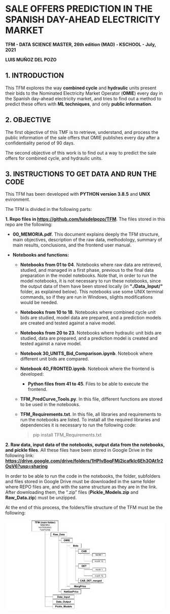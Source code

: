 # SALE OFFERS PREDICTION IN THE SPANISH DAY-AHEAD ELECTRICITY MARKET


**TFM - DATA SCIENCE MASTER, 26th edition (MAD) - KSCHOOL - July, 2021**

**LUIS MUÑOZ DEL POZO**





## 1. INTRODUCTION

This TFM explores the way **combined cycle** and **hydraulic** units present their bids to the Nominated Electricity Market Operator (**OMIE**) every day in the Spanish day-ahead electricity market, and tries to find out a method to predict these offers with **ML techniques**, and only **public information**.



## 2. OBJECTIVE

The first objective of this TMF is to retrieve, understand, and process the public information of the sale offers that OMIE publishes every day after a confidentiality period of 90 days.

The second objective of this work is to find out a way to predict the sale offers for combined cycle, and hydraulic units.



## 3. INSTRUCTIONS TO GET DATA AND RUN THE CODE

This TFM has been developed with **PYTHON version 3.8.5** and **UNIX** evironment.

The TFM is divided in the following parts:


**1. Repo files in https://github.com/luisdelpozo/TFM**.
    The files stored in this repo are the following:

- **00_MEMORIA.pdf**. This document explains deeply the TFM structure, main objectives, description of the raw data, methodology, summary of main results, conclusions, and the frontend user manual.

- **Notebooks and functions:**
   - **Notebooks from 01 to 04**. Notebooks where raw data are retrieved, studied, and managed in a first phase, previous to the final data preparation in the model notebooks. Note that, in order to run the model notebooks, it is not necessary to run these notebooks, since the output data of them have been stored locally (in **"./Data_Input/"** folder, as explained below). This notebooks use some UNIX terminal commands, so if they are run in Windows, slights modifications would be needed.
   
   - **Notebooks from 10 to 18**. Notebooks where combined cycle unit bids are studied, model data are prepared, and a prediction models are created and tested against a naive model.
   
   - **Notebooks from 20 to 23**. Notebooks where hydraulic unit bids are studied, data are prepared, and a prediction model is created and tested against a naive model.
   
   - **Notebook 30_UNITS_Bid_Comparison.ipynb**. Notebook where different unit bids are compared.
   
   - **Notebook 40_FRONTED.ipynb**. Notebook where the frontend is developed:
      - **Python files from 41 to 45**. Files to be able to execute the frontend.
      
   - **TFM_PredCurve_Tools.py**. In this file, different functions are stored to be used in the notebooks.
   
   - **TFM_Requirements.txt**. In this file, all libraries and requirements to run the notebooks are listed. To install all the required libraries and dependencies it is necessary to run the following code:
   
        > pip install TFM_Requirements.txt


**2. Raw data, input data of the notebooks, output data from the notebooks, and pickle files**. All these files have been stored in Google Drive in the following link: **https://drive.google.com/drive/folders/1HPIvBoqFMj2icafklc6Eh3OAt1r2OqV6?usp=sharing**

In order to be able to run the code in the notebooks, the folder, subfolders and files stored in Google Drive must be downloaded in the same folder where REPO files are, and with the same structure as they are in the link. After downloading them, the “.zip” files (**Pickle_Models.zip** and **Raw_Data.zip**) must be unzipped.

At the end of this process, the folders/file structure of the TFM must be the following:

![image1](https://github.com/luisdelpozo/TFM/blob/main/TFM_FILE_STRUCTURE.jpg "TFM folders/files structure.")


